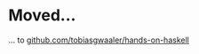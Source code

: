 # Moved...
... to [github.com/tobiasgwaaler/hands-on-haskell](https://github.com/tobiasgwaaler/hands-on-haskell)